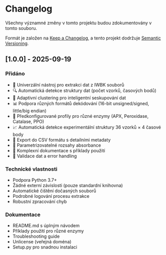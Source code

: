 # Changelog

Všechny významné změny v tomto projektu budou zdokumentovány v tomto souboru.

Formát je založen na [Keep a Changelog](https://keepachangelog.com/en/1.0.0/),
a tento projekt dodržuje [Semantic Versioning](https://semver.org/spec/v2.0.0.html).

## [1.0.0] - 2025-09-19

### Přidáno
- 🚀 Univerzální nástroj pro extrakci dat z IWBK souborů
- 🔍 Automatická detekce struktury dat (počet vzorků, časových bodů)
- 🎯 Adaptivní clustering pro inteligentní seskupování dat
- 📊 Podpora různých formátů dekódování (16-bit unsigned/signed, little/big endian)
- 🧬 Předkonfigurované profily pro různé enzymy (APX, Peroxidase, Catalase, PPO)
- 📈 Automatická detekce experimentální struktury 36 vzorků × 4 časové body
- 💾 Export do CSV formátu s detailními metadaty
- 🔧 Parametrizovatelné rozsahy absorbance
- 📝 Komplexní dokumentace s příklady použití
- 🧪 Validace dat a error handling

### Technické vlastnosti
- Podpora Python 3.7+
- Žádné externí závislosti (pouze standardní knihovna)
- Automatické čištění dočasných souborů
- Podrobné logování procesu extrakce
- Robustní zpracování chyb

### Dokumentace
- README.md s úplným návodem
- Příklady použití pro různé enzymy
- Troubleshooting guide
- Unlicense (veřejná doména)
- Setup.py pro snadnou instalaci
